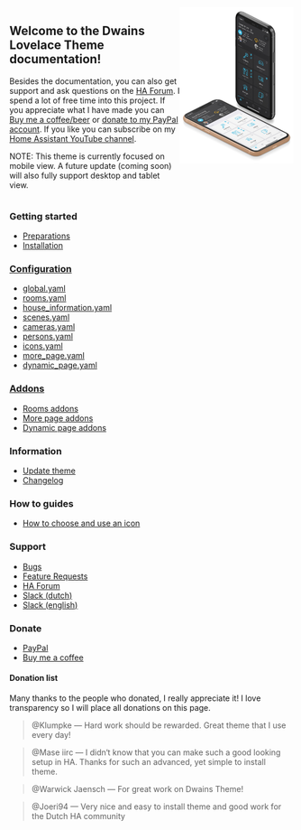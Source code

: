 <div class="row" style="display: grid; grid-template-columns: 60% 40%;">
  <div class="column">
  <h2>Welcome to the Dwains Lovelace Theme documentation!</h2>
  <p>Besides the documentation, you can also get support and ask questions on the <a href="replacethis.md">HA Forum</a>. I spend a lot of free time into this project. If you appreciate what I have made you can <a href="https://www.buymeacoffee.com/FAkYvrx" target="_blank">Buy me a coffee/beer</a> or <a href="https://www.paypal.com/cgi-bin/webscr?cmd=_s-xclick&hosted_button_id=QQ5LBNQWLW2ZQ&source=url" target="_blank">donate to my PayPal account</a>. If you like you can subscribe on my <a href="https://www.youtube.com/channel/UCb2GBaLC4d0rVn9pZbYbQ9A" target="_blank">Home Assistant YouTube channel</a>.</p>
  <p>
  NOTE: This theme is currently focused on mobile view. A future update (coming soon) will also fully support desktop and tablet view.
  </p>
  </div>
  <div class="column" style="text-align: right;">
   <img src="images/preview1.jpg">
  </div>
</div>

### Getting started
* [Preparations](getting-started/preparations.md)
* [Installation](getting-started/installation.md)

### [Configuration](configuration/index.md)
* [global.yaml](configuration/global.md)
* [rooms.yaml](configuration/rooms.md)
* [house_information.yaml](configuration/house_information.md)
* [scenes.yaml](configuration/scenes.md)
* [cameras.yaml](configuration/cameras.md)
* [persons.yaml](configuration/persons.md)
* [icons.yaml](configuration/icons.md)
* [more_page.yaml](configuration/more_page.md)
* [dynamic_page.yaml](configuration/dynamic_page.md)

### [Addons](addons/index.md)
* [Rooms addons](addons/rooms.md)
* [More page addons](addons/more_page.md)
* [Dynamic page addons](addons/dynamic_page.md)

### Information
* [Update theme](information/update.md)
* [Changelog](https://github.com/dwainscheeren/lovelace-dwains-theme/releases)

### How to guides
* [How to choose and use an icon](how-tos/how-to-choose-icon.md)

### Support
* [Bugs](https://github.com/dwainscheeren/lovelace-dwains-theme/issues)
* [Feature Requests](https://github.com/dwainscheeren/lovelace-dwains-theme/issues/new)
* [HA Forum](https://community.home-assistant.io/t/dwains-theme-an-auto-generating-lovelace-ui-theme/168593?u=dwains)
* [Slack (dutch)](https://join.slack.com/t/homeassistantnlbe/shared_invite/enQtNzc4MzAwMTEyNDIwLTgwZGVmNmNhZjZkNmVkMjM1NTM3N2UwODIzZTFjMzY1ZmUyMGJiZDU5ZTEyZWEyYzMzYzQzYWJmNGE3MWVjN2I)
* [Slack (english)](https://join.slack.com/t/homeassistanten/shared_invite/enQtNzg1NzQyOTI4ODE2LWVhMmY3ZjMxMThhOTk1OWEwY2E4NDE0YmViZWI3NjUyNzIyMzIwNTkwMzlmMDA5N2I0MTQ4MDhiYTkwYWFlZDU)

### Donate
* [PayPal](https://www.paypal.com/cgi-bin/webscr?cmd=_s-xclick&hosted_button_id=QQ5LBNQWLW2ZQ&source=url)
* [Buy me a coffee](https://www.buymeacoffee.com/FAkYvrx)

#### Donation list

Many thanks to the people who donated, I really appreciate it! I love transparency so I will place all donations on this page.

> @Klumpke — Hard work should be rewarded. Great theme that I use every day!

> @Mase iirc — I didn‘t know that you can make such a good looking setup in HA. Thanks for such an advanced, yet simple to install theme.

> @Warwick Jaensch — For great work on Dwains Theme!

> @Joeri94 — Very nice and easy to install theme and good work for the Dutch HA community
